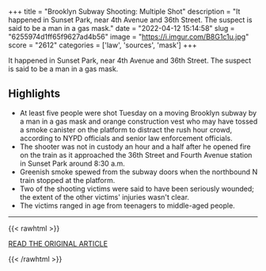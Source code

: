 +++
title = "Brooklyn Subway Shooting: Multiple Shot"
description = "It happened in Sunset Park, near 4th Avenue and 36th Street. The suspect is said to be a man in a gas mask."
date = "2022-04-12 15:14:58"
slug = "6255974d1ff65f9627ad4b56"
image = "https://i.imgur.com/B8G1c1u.jpg"
score = "2612"
categories = ['law', 'sources', 'mask']
+++

It happened in Sunset Park, near 4th Avenue and 36th Street. The suspect is said to be a man in a gas mask.

## Highlights

- At least five people were shot Tuesday on a moving Brooklyn subway by a man in a gas mask and orange construction vest who may have tossed a smoke canister on the platform to distract the rush hour crowd, according to NYPD officials and senior law enforcement officials.
- The shooter was not in custody an hour and a half after he opened fire on the train as it approached the 36th Street and Fourth Avenue station in Sunset Park around 8:30 a.m.
- Greenish smoke spewed from the subway doors when the northbound N train stopped at the platform.
- Two of the shooting victims were said to have been seriously wounded; the extent of the other victims' injuries wasn't clear.
- The victims ranged in age from teenagers to middle-aged people.

---

{{< rawhtml >}}
  <p class="article-category">
    <a target="_blank" href="https://www.nbcnewyork.com/news/local/multiple-people-shot-in-brooklyn-subway-sources/3641743/">READ THE ORIGINAL ARTICLE</a>
  </p>
{{< /rawhtml >}}
